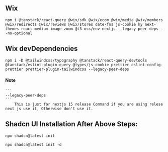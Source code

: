 ## Wix 
```
npm i @tanstack/react-query @wix/sdk @wix/ecom @wix/media @wix/members @wix/redirects @wix/reviews @wix/stores date-fns js-cookie ky next-themes react-medium-image-zoom @t3-oss/env-nextjs --legacy-peer-deps --no-optional
```
## Wix devDependencies
```
npm i -D @tailwindcss/typography @tanstack/react-query-devtools @tanstack/eslint-plugin-query @types/js-cookie prettier eslint-config-prettier prettier-plugin-tailwindcss --legacy-peer-deps
```

#### Note
    ```
    --legacy-peer-deps
    ``` 
        This is just for nextjs 15 release Command if you are using relese next js use it, Otherwise don't use it.

## Shadcn UI Installation After Above Steps:
```
npx shadcn@latest init
```
```
npx shadcn@latest init -d

```
